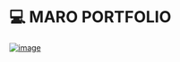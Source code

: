 # 💻 MARO PORTFOLIO

[![image](https://github.com/maro911220/portfolio/assets/84649949/814a1138-0ec3-4f8e-b9f4-408b5024bf85)](https://maro-portfolio.vercel.app/)
